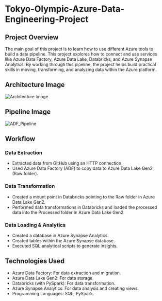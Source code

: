 # Tokyo-Olympic-Azure-Data-Engineering-Project
## Project Overview
The main goal of this project is to learn how to use different Azure tools to build a data pipeline. This project explores how to connect and use services like Azure Data Factory, Azure Data Lake, Databricks, and Azure Synapse Analytics. By working through this pipeline, the project helps build practical skills in moving, transforming, and analyzing data within the Azure platform.
## Architecture Image
![Architecture Image](https://github.com/user-attachments/assets/422417d4-9465-4eca-9408-491643c43cca)
## Pipeline Image
![ADF_Pipeline](https://github.com/user-attachments/assets/5fb2bab5-db71-46d5-aaf5-030f2f6d041e)
## Workflow
### Data Extraction
- Extracted data from GitHub using an HTTP connection.
- Used Azure Data Factory (ADF) to copy data to Azure Data Lake Gen2 (Raw folder).
### Data Transformation
- Created a mount point in Databricks pointing to the Raw folder in Azure Data Lake Gen2.
- Performed data transformations in Databricks and loaded the processed data into the Processed folder in Azure Data Lake Gen2.
### Data Loading & Analytics
- Created a database in Azure Synapse Analytics.
- Created tables within the Azure Synapse database.
- Executed SQL analytical scripts to generate insights.
## Technologies Used
- Azure Data Factory: For data extraction and migration.
- Azure Data Lake Gen2: For data storage.
- Databricks (with PySpark): For data transformation.
- Azure Synapse Analytics: For data analysis and creating views.
- Programming Languages: SQL, PySpark.
